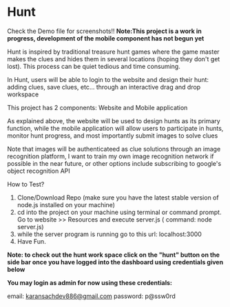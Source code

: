 # Hunt

Check the Demo file for screenshots!!
**Note:This project is a work in progress, development of the mobile component has not begun yet**


Hunt is inspired by traditional treasure hunt games where the game master makes the clues and hides them in several
locations (hoping they don't get lost). This process can be quiet tedious and time consuming.

In Hunt, users will be able to login to the website and design their hunt: adding clues, save clues, etc... through
an interactive drag and drop workspace

This project has 2 components:
Website and Mobile application

As explained above, the website will be used to design hunts as its primary function, while the mobile application 
will allow users to participate in hunts, monitor hunt progress, and most importantly submit images to solve clues

Note that images will be authenticateed as clue solutions through an image recognition platform, I want to train my own
image recognition network if possible in the near future, or other options include subscribing to google's object recognition
API

How to Test?

1. Clone/Download Repo (make sure you have the latest stable version of node.js installed on your machine)
2. cd into the project on your machine using terminal or command prompt. Go to website >> Resources
   and execute server.js ( command: node server.js)
3. while the server program is running go to this url: localhost:3000
4. Have Fun.

**Note: to check out the hunt work space click on the "hunt" button on the side bar once you have logged into the dashboard
using credentials given below**


**You may login as admin for now using these credentials:**

email:    karansachdev886@gmail.com
password: p@ssw0rd


